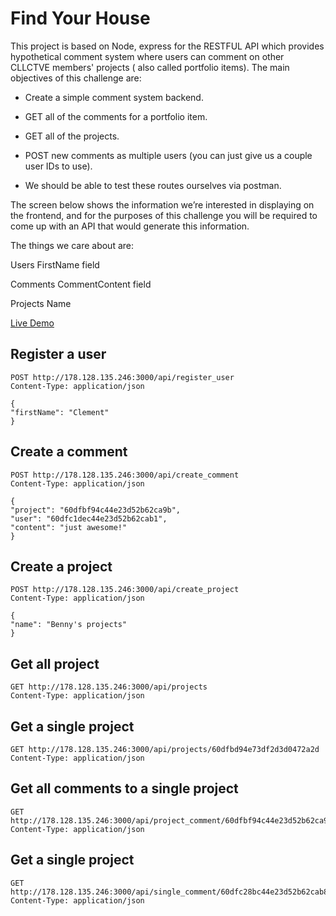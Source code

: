 # Find Your House

This project is based on Node, express for the RESTFUL API which provides hypothetical comment system where users can comment on other CLLCTVE members' projects ( also called portfolio items). The main objectives of this challenge are:

- Create a simple comment system backend.

- GET all of the comments for a portfolio item.

- GET all of the projects.

- POST new comments as multiple users (you can just give us a couple user IDs to use).

- We should be able to test these routes ourselves via postman.



The screen below shows the information we’re interested in displaying on the frontend, and for the purposes of this challenge you will be required to come up with an API that would generate this information. 


The things we care about are:

Users
  FirstName field

Comments
  CommentContent field

Projects
   Name





[Live Demo](http://178.128.135.246:3000/)


## Register a user
    POST http://178.128.135.246:3000/api/register_user 
    Content-Type: application/json

    {
    "firstName": "Clement"
    }

## Create a comment

    POST http://178.128.135.246:3000/api/create_comment 
    Content-Type: application/json

    {
    "project": "60dfbf94c44e23d52b62ca9b",
    "user": "60dfc1dec44e23d52b62cab1", 
    "content": "just awesome!"
    }

## Create a project

    POST http://178.128.135.246:3000/api/create_project
    Content-Type: application/json

    {
    "name": "Benny's projects"
    }

## Get all project

    GET http://178.128.135.246:3000/api/projects
    Content-Type: application/json

## Get a single project

    GET http://178.128.135.246:3000/api/projects/60dfbd94e73df2d3d0472a2d 
    Content-Type: application/json


## Get all comments to a single project

    GET http://178.128.135.246:3000/api/project_comment/60dfbf94c44e23d52b62ca9b
    Content-Type: application/json

## Get a single project

    GET http://178.128.135.246:3000/api/single_comment/60dfc28bc44e23d52b62cab8 
    Content-Type: application/json

